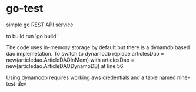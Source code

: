 # go-test
simple go REST API service

to build run 'go build'

The code uses in-memory storage by default but there is a dynamdb based dao implemetation.
To switch to dynamodb replace articlesDao = new(articledao.ArticleDAOInMem) with articlesDao = new(articledao.ArticleDAODynamoDB) at line 56.

Using dynamodb requires working aws credentials and a table named nine-test-dev

